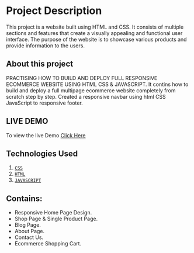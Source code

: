 # Project Description
This project is a website built using HTML and CSS. It consists of multiple sections and features that create a visually appealing and functional user interface. The purpose of the website is to showcase various products and provide information to the users.

## About this project
PRACTISING HOW TO BUILD AND DEPLOY FULL RESPONSIVE ECOMMERCE WEBSITE USING HTML CSS & JAVASCRIPT. It contins how to build and deploy a full multipage ecommerce website completely from scratch step by step. Created a responsive navbar using html CSS JavaScript to responsive footer.

## LIVE DEMO
To view the live Demo [Click Here](https://iamisaackn.github.io/SportsHub%20(E-Commerce%20Website)/)

## Technologies Used
1. [`CSS`](./style.css)
2. [`HTML`](./index.html)
3. [`JAVASCRIPT`](./index.js)

## Contains:
- Responsive Home Page Design.
- Shop Page & Single Product Page.
- Blog Page.
- About Page.
- Contact Us.
- Ecommerce Shopping Cart.

  
